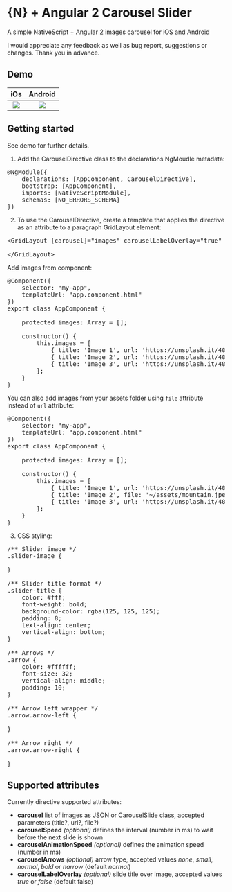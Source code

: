# {N} + Angular 2 Carousel Slider
A simple NativeScript + Angular 2 images carousel for iOS and Android

I would appreciate any feedback as well as bug report, suggestions or changes. Thank you in advance.

## Demo

iOs                        |  Android
:-------------------------:|:-------------------------:
![](https://github.com/alcoceba/ngCarouselDirective/blob/master/demo/ios.gif?raw=true)|![](https://github.com/alcoceba/ngCarouselDirective/blob/master/demo/android.gif?raw=true)

## Getting started


See demo for further details.

1. Add the CarouselDirective class to the declarations NgMoudle metadata:
<pre>
@NgModule({
    declarations: [AppComponent, CarouselDirective],
    bootstrap: [AppComponent],
    imports: [NativeScriptModule],
    schemas: [NO_ERRORS_SCHEMA]
})
</pre>

2. To use the CarouselDirective, create a template that applies the directive as an attribute to a paragraph GridLayout element:
<pre>
&lt;GridLayout [carousel]="images" carouselLabelOverlay="true" carouselSpeed="2000"&gt;
    
&lt;/GridLayout&gt;
</pre>

Add images from component:
<pre>
@Component({
    selector: "my-app",
    templateUrl: "app.component.html"
})
export class AppComponent {

    protected images: Array<any> = [];

    constructor() {
        this.images = [
            { title: 'Image 1', url: 'https://unsplash.it/400/300/?image=867' },
            { title: 'Image 2', url: 'https://unsplash.it/400/300/?image=870' },
            { title: 'Image 3', url: 'https://unsplash.it/400/300/?image=876' },
        ];
    }
}
</pre>

You can also add images from your assets folder using `file` attribute instead of `url` attribute:
<pre>
@Component({
    selector: "my-app",
    templateUrl: "app.component.html"
})
export class AppComponent {

    protected images: Array<any> = [];

    constructor() {
        this.images = [
            { title: 'Image 1', url: 'https://unsplash.it/400/300/?image=867' },
            { title: 'Image 2', file: '~/assets/mountain.jpeg' },
            { title: 'Image 3', url: 'https://unsplash.it/400/300/?image=876' },
        ];
    }
}
</pre>


3. CSS styling:

<pre>
/** Slider image */
.slider-image {

}

/** Slider title format */
.slider-title {
    color: #fff;
    font-weight: bold;
    background-color: rgba(125, 125, 125);
    padding: 8;
    text-align: center;
    vertical-align: bottom;
}

/** Arrows */
.arrow {
    color: #ffffff;
    font-size: 32;
    vertical-align: middle;
    padding: 10;
}

/** Arrow left wrapper */
.arrow.arrow-left {

}

/** Arrow right */
.arrow.arrow-right {

}
</pre>

## Supported attributes

Currently directive supported attributes:

* **carousel** list of images as JSON or CarouselSlide class, accepted parameters (title?, url?, file?)
* **carouselSpeed** _(optional)_ defines the interval (number in ms) to wait before the next slide is shown 
* **carouselAnimationSpeed** _(optional)_ defines the animation speed (number in ms)
* **carouselArrows** _(optional)_ arrow type, accepted values _none_, _small_, _normal_, _bold_ or _narrow_ (default _normal_)
* **carouselLabelOverlay** _(optional)_ silde title over image, accepted values _true_ or _false_ (default false)

